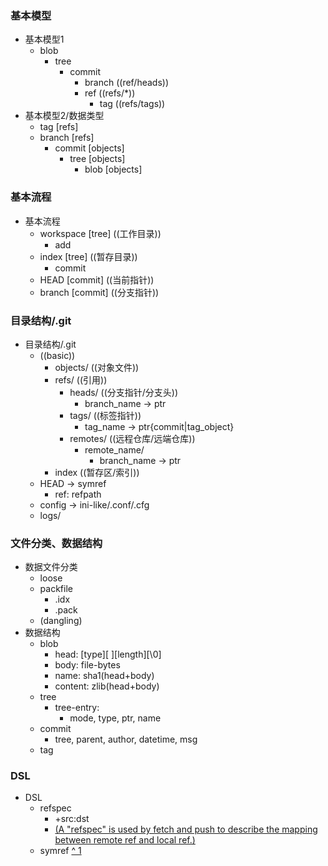 ### 基本模型
- 基本模型1
  - blob
    - tree
      - commit
        - branch ((ref/heads))  
        - ref ((refs/*))
          - tag ((refs/tags))
- 基本模型2/数据类型
  - tag [refs]
  - branch [refs]
    - commit [objects]
      - tree [objects]
        - blob [objects]
### 基本流程
- 基本流程
  - workspace [tree] ((工作目录))
    - add 
  - index [tree] ((暂存目录))
    - commit
  - HEAD [commit] ((当前指针))
  - branch [commit] ((分支指针))
### 目录结构/.git
- 目录结构/.git
  - ((basic)) 
    - objects/ ((对象文件))
    - refs/ ((引用))
      - heads/ ((分支指针/分支头))
        - branch_name
            -> ptr 
      - tags/ ((标签指针))
        - tag_name
            -> ptr{commit|tag_object} 
      - remotes/ ((远程仓库/远端仓库))
        - remote_name/
          - branch_name
              -> ptr 
    - index ((暂存区/索引))
  - HEAD
      -> symref
      - ref: refpath
  - config
      -> ini-like/.conf/.cfg
  - logs/
### 文件分类、数据结构
- 数据文件分类
  - loose
  - packfile
    - .idx
    - .pack
  - (dangling)
- 数据结构
  - blob
    - head: [type][ ][length][\0]
    - body: file-bytes
    - name: sha1(head+body)
    - content: zlib(head+body)
  - tree
    - tree-entry:
      - mode, type, ptr, name
  - commit
    - tree, parent, author, datetime, msg
  - tag
### DSL
- DSL
  - refspec 
    - +src:dst 
    - [(A "refspec" is used by fetch and push to describe the mapping between remote ref and local ref.)](https://git-scm.com/docs/user-manual#Documentation/user-manual.txt-aiddefrefspecarefspec)
  - symref [^ 1](https://git-scm.com/docs/user-manual#Documentation/user-manual.txt-aiddefsymrefasymref)



[Git - Book]:(https://git-scm.com/book/zh/v2)
[Git Magic - 前言]:(http://www-cs-students.stanford.edu/~blynn/gitmagic/intl/zh_cn/pr01.html)
[Git for Computer Scientists]:(https://eagain.net/articles/git-for-computer-scientists/)
[Git - External Links]:(https://git-scm.com/doc/ext)

